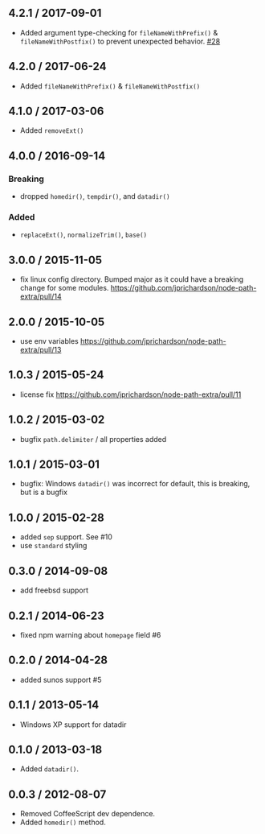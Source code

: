 4.2.1 / 2017-09-01
------------------

- Added argument type-checking for `fileNameWithPrefix()` & `fileNameWithPostfix()` to prevent unexpected behavior. [#28](https://github.com/jprichardson/node-path-extra/pull/28)

4.2.0 / 2017-06-24
------------------
- Added `fileNameWithPrefix()` & `fileNameWithPostfix()`

4.1.0 / 2017-03-06
------------------
- Added `removeExt()`

4.0.0 / 2016-09-14
------------------
### Breaking
- dropped `homedir()`, `tempdir()`, and `datadir()`

### Added
- `replaceExt()`, `normalizeTrim()`, `base()`

3.0.0 / 2015-11-05
------------------
- fix linux config directory. Bumped major as it could have a breaking change for some modules. https://github.com/jprichardson/node-path-extra/pull/14

2.0.0 / 2015-10-05
------------------
- use env variables https://github.com/jprichardson/node-path-extra/pull/13

1.0.3 / 2015-05-24
------------------
- license fix https://github.com/jprichardson/node-path-extra/pull/11

1.0.2 / 2015-03-02
------------------
- bugfix `path.delimiter` / all properties added

1.0.1 / 2015-03-01
------------------
- bugfix: Windows `datadir()` was incorrect for default, this is breaking, but is a bugfix

1.0.0 / 2015-02-28
------------------
- added `sep` support. See #10
- use `standard` styling

0.3.0 / 2014-09-08
------------------
- add freebsd support

0.2.1 / 2014-06-23
------------------
* fixed npm warning about `homepage` field #6

0.2.0 / 2014-04-28
------------------
* added sunos support #5

0.1.1 / 2013-05-14
------------------
* Windows XP support for datadir

0.1.0 / 2013-03-18
------------------
* Added `datadir()`.

0.0.3 / 2012-08-07
------------------
* Removed CoffeeScript dev dependence.
* Added `homedir()` method.
